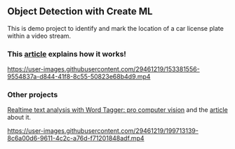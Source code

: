 ## Object Detection with Create ML
This is demo project to identify and mark the location of a car license plate within a video stream.
### This [article](https://evilmartians.com/chronicles/object-detection-with-create-ml-images-and-dataset) explains how it works!

https://user-images.githubusercontent.com/29461219/153381556-9554837a-d844-41f8-8c55-50823e68b4d9.mp4

### Other projects
[Realtime text analysis with Word Tagger: pro computer vision](https://github.com/dufflink/recipe-reader/tree/master/Recipe-reader) and the [article](https://evilmartians.com/chronicles/realtime-text-analysis-word-tagger-pro-computer-vision-part-1) about it.

https://user-images.githubusercontent.com/29461219/199713139-8c6a00d6-9611-4c2c-a76d-f71201848adf.mp4

